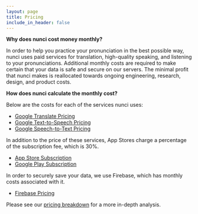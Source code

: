```yaml
---
layout: page
title: Pricing
include_in_header: false
---
```


**Why does nunci cost money monthly?**

In order to help you practice your pronunciation in the best possible way, nunci uses paid services for translation, high-quality speaking, and listening to your pronunciations. Additional monthly costs are required to make certain that your data is safe and secure on our servers. The minimal profit that nunci makes is reallocated towards ongoing engineering, research, design, and product costs.

**How does nunci calculate the monthly cost?**

Below are the costs for each of the services nunci uses:

* [Google Translate Pricing](https://cloud.google.com/translate/pricing)
* [Google Text-to-Speech Pricing](https://cloud.google.com/text-to-speech/pricing)
* [Google Speech-to-Text Pricing](https://cloud.google.com/speech-to-text/pricing)

In addition to the price of these services, App Stores charge a percentage of the subscription fee, which is 30%.

* [App Store Subscription](https://developer.apple.com/app-store/subscriptions/)
* [Google Play Subscription](https://play.google.com/about/monetization-ads/subscriptions/)

In order to securely save your data, we use Firebase, which has monthly costs associated with it.

* [Firebase Pricing](https://firebase.google.com/pricing/#blaze-calculator)

Please see our [pricing breakdown](https://docs.google.com/spreadsheets/d/e/2PACX-1vRWLer_h-UOQi93LA3079qYUgrrXJCOgoQwQWskAVRJtL41r8tU5qG9WRrOGj0mb9z_0h_T2e0BgCLA/pubhtml) for a more in-depth analysis.
